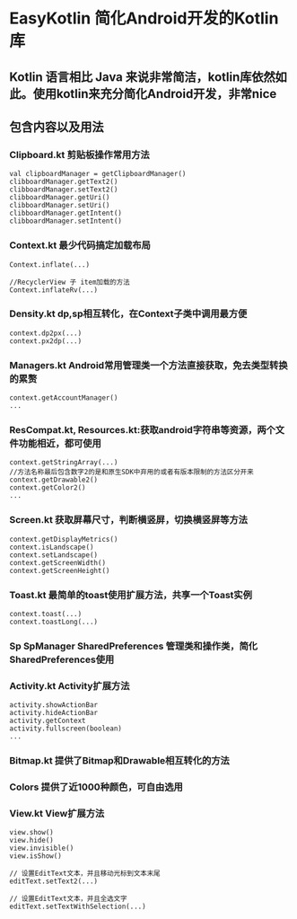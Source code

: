 # EasyKotlin 简化Android开发的Kotlin库

## Kotlin 语言相比 Java 来说非常简洁，kotlin库依然如此。使用kotlin来充分简化Android开发，非常nice

## 包含内容以及用法

### Clipboard.kt 剪贴板操作常用方法
    val clipboardManager = getClipboardManager()
    clibboardManager.getText2()
    clibboardManager.setText2()
    clibboardManager.getUri()
    clibboardManager.setUri()
    clibboardManager.getIntent()
    clibboardManager.setIntent()

### Context.kt 最少代码搞定加载布局
    
    Context.inflate(...)
    
    //RecyclerView 子 item加载的方法
    Context.inflateRv(...)
    
### Density.kt  dp,sp相互转化，在Context子类中调用最方便
    context.dp2px(...)
    context.px2dp(...)
    
### Managers.kt Android常用管理类一个方法直接获取，免去类型转换的累赘
    context.getAccountManager()
    ...
    
### ResCompat.kt, Resources.kt:获取android字符串等资源，两个文件功能相近，都可使用    

    context.getStringArray(...)
    //方法名称最后包含数字2的是和原生SDK中弃用的或者有版本限制的方法区分开来
    context.getDrawable2()
    context.getColor2()
    ...

### Screen.kt 获取屏幕尺寸，判断横竖屏，切换横竖屏等方法
    context.getDisplayMetrics()
    context.isLandscape()
    context.setLandscape()
    context.getScreenWidth()
    context.getScreenHeight()
    
### Toast.kt 最简单的toast使用扩展方法，共享一个Toast实例
    context.toast(...)
    context.toastLong(...)
    
### Sp SpManager SharedPreferences 管理类和操作类，简化SharedPreferences使用    
    
### Activity.kt Activity扩展方法    
    activity.showActionBar
    activity.hideActionBar
    activity.getContext
    activity.fullscreen(boolean)
    ...
    
### Bitmap.kt   提供了Bitmap和Drawable相互转化的方法

### Colors      提供了近1000种颜色，可自由选用

### View.kt     View扩展方法
    view.show()
    view.hide()
    view.invisible()
    view.isShow()
    
    // 设置EditText文本，并且移动光标到文本末尾
    editText.setText2(...)
    
    // 设置EditText文本，并且全选文字
    editText.setTextWithSelection(...)
